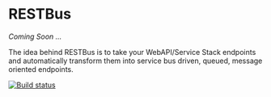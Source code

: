 RESTBus
=============================================================================

*Coming Soon ...*

The idea behind RESTBus is to take your WebAPI/Service Stack endpoints and automatically transform them into service bus driven, queued, message oriented endpoints.

[![Build status](https://ci.appveyor.com/api/projects/status/be40ai1lfg1wucxw/branch/master?svg=true)](https://ci.appveyor.com/project/tenor/restbus/branch/master)